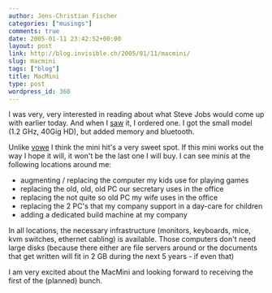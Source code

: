 ```yaml
---
author: Jens-Christian Fischer
categories: ["musings"]
comments: true
date: 2005-01-11 23:42:52+00:00
layout: post
link: http://blog.invisible.ch/2005/01/11/macmini/
slug: macmini
tags: ["blog"]
title: MacMini
type: post
wordpress_id: 360
---
```


I was very, very interested in reading about what Steve Jobs would come up with earlier today. And when I [saw][1] it, I ordered one. I got the small model (1.2 GHz, 40Gig HD), but added memory and bluetooth.

Unlike [vowe][2] I think the mini hit's a very sweet spot. If this mini works out the way I hope it will, it won't be the last one I will buy. I can see minis at the following locations around me:
 
* augmenting / replacing the computer my kids use for playing games
* replacing the old, old, old PC our secretary uses in the office
* replacing the not quite so old PC my wife uses in the office
* replacing the 2 PC's that my company support in a day-care for children
* adding a dedicated build machine at my company

In all locations, the necessary infrastructure (monitors, keyboards, mice, kvm switches, ethernet cabling) is available. Those computers don't need large disks (because there either are file servers around or the documents that get written will fit in 2 GB during the next 5 years - if even that)

I am very excited about the MacMini and looking forward to receiving the first of the (planned) bunch.


[1]: http://www.apple.com/chde/macmini/
[2]: http://vowe.net/archives/005493.html

